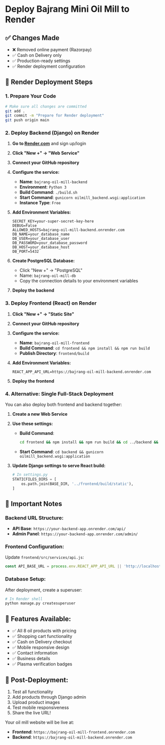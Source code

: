 # Deploy Bajrang Mini Oil Mill to Render

## ✅ Changes Made
- ❌ Removed online payment (Razorpay)
- ✅ Cash on Delivery only
- ✅ Production-ready settings
- ✅ Render deployment configuration

## 🚀 Render Deployment Steps

### 1. Prepare Your Code
```bash
# Make sure all changes are committed
git add .
git commit -m "Prepare for Render deployment"
git push origin main
```

### 2. Deploy Backend (Django) on Render

1. **Go to [Render.com](https://render.com)** and sign up/login
2. **Click "New +" → "Web Service"**
3. **Connect your GitHub repository**
4. **Configure the service:**
   - **Name**: `bajrang-oil-mill-backend`
   - **Environment**: `Python 3`
   - **Build Command**: `./build.sh`
   - **Start Command**: `gunicorn oilmill_backend.wsgi:application`
   - **Instance Type**: `Free`

5. **Add Environment Variables:**
   ```
   SECRET_KEY=your-super-secret-key-here
   DEBUG=False
   ALLOWED_HOSTS=bajrang-oil-mill-backend.onrender.com
   DB_NAME=your_database_name
   DB_USER=your_database_user
   DB_PASSWORD=your_database_password
   DB_HOST=your_database_host
   DB_PORT=5432
   ```

6. **Create PostgreSQL Database:**
   - Click "New +" → "PostgreSQL"
   - Name: `bajrang-oil-mill-db`
   - Copy the connection details to your environment variables

7. **Deploy the backend**

### 3. Deploy Frontend (React) on Render

1. **Click "New +" → "Static Site"**
2. **Connect your GitHub repository**
3. **Configure the service:**
   - **Name**: `bajrang-oil-mill-frontend`
   - **Build Command**: `cd frontend && npm install && npm run build`
   - **Publish Directory**: `frontend/build`

4. **Add Environment Variables:**
   ```
   REACT_APP_API_URL=https://bajrang-oil-mill-backend.onrender.com
   ```

5. **Deploy the frontend**

### 4. Alternative: Single Full-Stack Deployment

You can also deploy both frontend and backend together:

1. **Create a new Web Service**
2. **Use these settings:**
   - **Build Command**: 
     ```bash
     cd frontend && npm install && npm run build && cd ../backend && pip install -r requirements.txt && python manage.py collectstatic --no-input && python manage.py migrate
     ```
   - **Start Command**: `cd backend && gunicorn oilmill_backend.wsgi:application`

3. **Update Django settings to serve React build:**
   ```python
   # In settings.py
   STATICFILES_DIRS = [
       os.path.join(BASE_DIR, '../frontend/build/static'),
   ]
   ```

## 🔧 Important Notes

### Backend URL Structure:
- **API Base**: `https://your-backend-app.onrender.com/api/`
- **Admin Panel**: `https://your-backend-app.onrender.com/admin/`

### Frontend Configuration:
Update `frontend/src/services/api.js`:
```javascript
const API_BASE_URL = process.env.REACT_APP_API_URL || 'http://localhost:8000/api';
```

### Database Setup:
After deployment, create a superuser:
```bash
# In Render shell
python manage.py createsuperuser
```

## 📱 Features Available:
- ✅ All 8 oil products with pricing
- ✅ Shopping cart functionality
- ✅ Cash on Delivery checkout
- ✅ Mobile responsive design
- ✅ Contact information
- ✅ Business details
- ✅ Plasma verification badges

## 🎯 Post-Deployment:
1. Test all functionality
2. Add products through Django admin
3. Upload product images
4. Test mobile responsiveness
5. Share the live URL!

Your oil mill website will be live at:
- **Frontend**: `https://bajrang-oil-mill-frontend.onrender.com`
- **Backend**: `https://bajrang-oil-mill-backend.onrender.com`